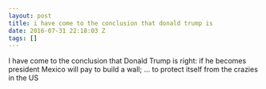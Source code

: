```yaml
---
layout: post
title: i have come to the conclusion that donald trump is
date: 2016-07-31 22:18:03 Z
tags: []
---
```

I have come to the conclusion that Donald Trump is right: if he becomes president Mexico will pay to build a wall; … to protect itself from the crazies in the US

